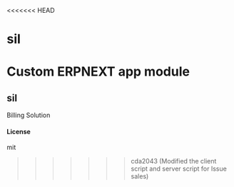 <<<<<<< HEAD
# sil
Custom ERPNEXT app module
=======
## sil

Billing Solution

#### License

mit
>>>>>>> cda2043 (Modified the client script and server script for Issue sales)
